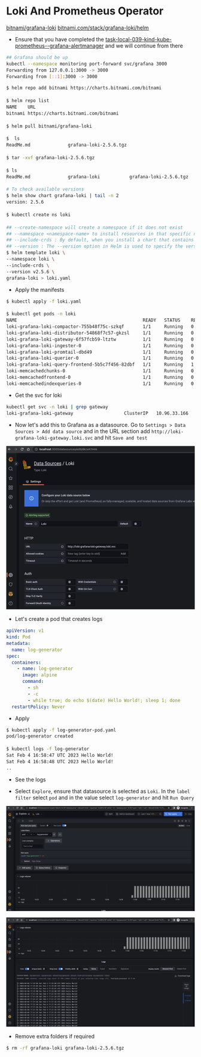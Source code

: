 # Loki And Prometheus Operator

[bitnami/grafana-loki](https://github.com/bitnami/charts/tree/main/bitnami/grafana-loki)
[bitnami.com/stack/grafana-loki/helm](https://bitnami.com/stack/grafana-loki/helm)

- Ensure that you have completed the [task-local-039-kind-kube-prometheus--grafana-alertmanager](task-local-039-kind-kube-prometheus--grafana-alertmanager) and we will continue from there

```bash
## Grafana should be up
kubectl --namespace monitoring port-forward svc/grafana 3000
Forwarding from 127.0.0.1:3000 -> 3000
Forwarding from [::1]:3000 -> 3000
```


```bash
$ helm repo add bitnami https://charts.bitnami.com/bitnami

$ helm repo list                                          
NAME    URL                               
bitnami https://charts.bitnami.com/bitnami

$ helm pull bitnami/grafana-loki

$  ls
ReadMe.md              grafana-loki-2.5.6.tgz

$ tar -xvf grafana-loki-2.5.6.tgz

$ ls
ReadMe.md              grafana-loki           grafana-loki-2.5.6.tgz

# To check available versions
$ helm show chart grafana-loki | tail -n 2
version: 2.5.6

$ kubectl create ns loki 

## --create-namespace will create a namespace if it does not exist
## --namespace <namespace-name> to install resources in that specific namespace
## --include-crds : By default, when you install a chart that contains CRDs, Helm only installs the resources defined in the chart's templates directory, and does not install the CRDs themselves. The --include-crds option allows you to explicitly include the CRDs in the chart installation
## --version : The --version option in Helm is used to specify the version of a chart to install
$ helm template loki \
--namespace loki \
--include-crds \
--version v2.5.6 \
grafana-loki > loki.yaml
```

- Apply the manifests

```bash
$ kubectl apply -f loki.yaml 

$ kubectl get pods -n loki                                    
NAME                                               READY   STATUS    RESTARTS      AGE
loki-grafana-loki-compactor-755b48f75c-szkqf       1/1     Running   0             51m
loki-grafana-loki-distributor-54868f7c57-gkzsl     1/1     Running   0             51m
loki-grafana-loki-gateway-6f57fcb59-ltztw          1/1     Running   0             51m
loki-grafana-loki-ingester-0                       1/1     Running   0             51m
loki-grafana-loki-promtail-dbd49                   1/1     Running   0             51m
loki-grafana-loki-querier-0                        1/1     Running   0             51m
loki-grafana-loki-query-frontend-5b5c7f456-82dbf   1/1     Running   1 (49m ago)   51m
loki-memcachedchunks-0                             1/1     Running   0             51m
loki-memcachedfrontend-0                           1/1     Running   0             51m
loki-memcachedindexqueries-0                       1/1     Running   0             51m
```

- Get the svc for loki

```bash
kubectl get svc -n loki | grep gateway
loki-grafana-loki-gateway                   ClusterIP   10.96.33.166    <none>        80/TCP              55m
```


- Now let's add this to Grafana as a datasource. Go to `Settings > Data Sources > Add data source` and in the URL section
  add `http://loki-grafana-loki-gateway.loki.svc` and hit `Save and test` 

![img.png](.images/add-datasource-loki.png)


- Let's create a pod that creates logs

```yaml
apiVersion: v1
kind: Pod
metadata:
  name: log-generator
spec:
  containers:
    - name: log-generator
      image: alpine
      command:
        - sh
        - -c
        - while true; do echo $(date) Hello World!; sleep 1; done
  restartPolicy: Never
```

- Apply

```bash
$ kubectl apply -f log-generator-pod.yaml 
pod/log-generator created

$ kubectl logs -f log-generator                                                 
Sat Feb 4 16:58:47 UTC 2023 Hello World!
Sat Feb 4 16:58:48 UTC 2023 Hello World!
..

```


- See the logs

- Select `Explore`, ensure that datasource is selected as `Loki`. In the `label filter` select `pod` and in the value select
  `log-generator` and hit `Run Query`

![img.png](.images/select-datasources-loki-explore.png)

![img.png](.images/loki-logs.png)

- Remove extra folders if required

```bash
$ rm -rf grafana-loki grafana-loki-2.5.6.tgz 
```